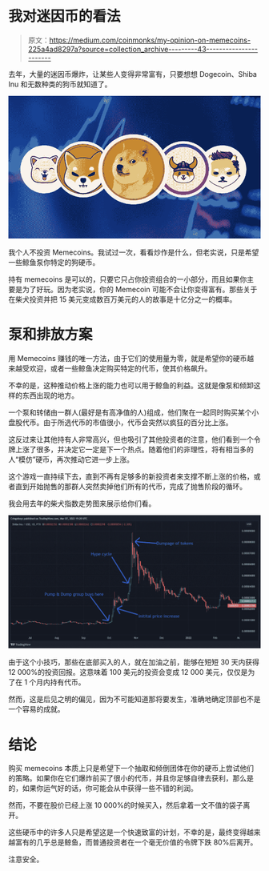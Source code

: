 # 我对迷因币的看法

> 原文：<https://medium.com/coinmonks/my-opinion-on-memecoins-225a4ad8297a?source=collection_archive---------43----------------------->

去年，大量的迷因币爆炸，让某些人变得非常富有，只要想想 Dogecoin、Shiba Inu 和无数种类的狗币就知道了。

![](img/dff1242296ab84fa2d0d5b2bd12e9d71.png)

我个人不投资 Memecoins。我试过一次，看看炒作是什么，但老实说，只是希望一些鲸鱼泵你特定的狗硬币。

持有 memecoins 是可以的，只要它只占你投资组合的一小部分，而且如果你主要是为了好玩。因为老实说，你的 Memecoin 可能不会让你变得富有。那些关于在柴犬投资并把 15 美元变成数百万美元的人的故事是十亿分之一的概率。

# 泵和排放方案

用 Memecoins 赚钱的唯一方法，由于它们的使用量为零，就是希望你的硬币越来越受欢迎，或者一些鲸鱼决定购买特定的代币，使其价格飙升。

不幸的是，这种推动价格上涨的能力也可以用于鲸鱼的利益。这就是像泵和倾卸这样的东西出现的地方。

一个泵和转储由一群人(最好是有高净值的人)组成，他们聚在一起同时购买某个小盘股代币。由于所选代币的市值很小，代币会突然以疯狂的百分比上涨。

这反过来让其他持有人非常高兴，但也吸引了其他投资者的注意，他们看到一个令牌上涨了很多，并决定它一定是下一个热点。随着他们的非理性，将有相当多的人“模仿”硬币，再次推动它进一步上涨。

这个游戏一直持续下去，直到不再有足够多的新投资者来支撑不断上涨的价格，或者直到开始抛售的那群人突然卖掉他们所有的代币，完成了抛售阶段的循环。

我会用去年的柴犬指数走势图来展示给你们看。

![](img/58a5849f4be9860bd2892b9e8d1a7890.png)

由于这个小技巧，那些在底部买入的人，就在加油之前，能够在短短 30 天内获得 12 000%的投资回报。这意味着 100 美元的投资会变成 12 000 美元，仅仅是为了在 1 个月内持有代币。

然而，这是后见之明的偏见，因为不可能知道那将要发生，准确地确定顶部也不是一个容易的成就。

# 结论

购买 memecoins 本质上只是希望下一个抽取和倾倒团体在你的硬币上尝试他们的策略。如果你在它们爆炸前买了很小的代币，并且你足够自律去获利，那么是的，如果你运气好的话，你可能会从中获得一些不错的利润。

然而，不要在股价已经上涨 10 000%的时候买入，然后拿着一文不值的袋子离开。

这些硬币中的许多人只是希望这是一个快速致富的计划，不幸的是，最终变得越来越富有的几乎总是鲸鱼，而普通投资者在一个毫无价值的令牌下跌 80%后离开。

注意安全。
